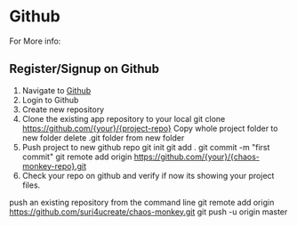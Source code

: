 # Github
For More info: 

## Register/Signup on Github
1. Navigate to [Github](https://github.com/join)
2. Login to Github
3. Create new repository
4. Clone the existing app repository to your local
    git clone https://github.com/{your}/{project-repo}
    Copy whole project folder to new folder
    delete .git folder from new folder
5. Push project to new github repo
    git init
    git add .
    git commit -m "first commit"
    git remote add origin https://github.com/{your}/{chaos-monkey-repo}.git
6. Check your repo on github and verify if now its showing your project files.


push an existing repository from the command line
    git remote add origin https://github.com/suri4ucreate/chaos-monkey.git
    git push -u origin master